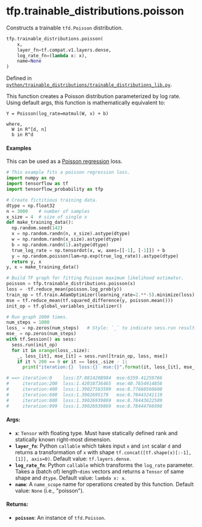 <div itemscope itemtype="http://developers.google.com/ReferenceObject">
<meta itemprop="name" content="tfp.trainable_distributions.poisson" />
<meta itemprop="path" content="Stable" />
</div>

# tfp.trainable_distributions.poisson

Constructs a trainable `tfd.Poisson` distribution.

``` python
tfp.trainable_distributions.poisson(
    x,
    layer_fn=tf.compat.v1.layers.dense,
    log_rate_fn=(lambda x: x),
    name=None
)
```



Defined in [`python/trainable_distributions/trainable_distributions_lib.py`](https://github.com/tensorflow/probability/tree/master/tensorflow_probability/python/trainable_distributions/trainable_distributions_lib.py).

<!-- Placeholder for "Used in" -->

This function creates a Poisson distribution parameterized by log rate.
Using default args, this function is mathematically equivalent to:

```none
Y = Poisson(log_rate=matmul(W, x) + b)

where,
  W in R^[d, n]
  b in R^d
```

#### Examples

This can be used as a [Poisson regression](
https://en.wikipedia.org/wiki/Poisson_regression) loss.

```python
# This example fits a poisson regression loss.
import numpy as np
import tensorflow as tf
import tensorflow_probability as tfp

# Create fictitious training data.
dtype = np.float32
n = 3000    # number of samples
x_size = 4  # size of single x
def make_training_data():
  np.random.seed(142)
  x = np.random.randn(n, x_size).astype(dtype)
  w = np.random.randn(x_size).astype(dtype)
  b = np.random.randn(1).astype(dtype)
  true_log_rate = np.tensordot(x, w, axes=[[-1], [-1]]) + b
  y = np.random.poisson(lam=np.exp(true_log_rate)).astype(dtype)
  return y, x
y, x = make_training_data()

# Build TF graph for fitting Poisson maximum likelihood estimator.
poisson = tfp.trainable_distributions.poisson(x)
loss = -tf.reduce_mean(poisson.log_prob(y))
train_op = tf.train.AdamOptimizer(learning_rate=2.**-5).minimize(loss)
mse = tf.reduce_mean(tf.squared_difference(y, poisson.mean()))
init_op = tf.global_variables_initializer()

# Run graph 1000 times.
num_steps = 1000
loss_ = np.zeros(num_steps)   # Style: `_` to indicate sess.run result.
mse_ = np.zeros(num_steps)
with tf.Session() as sess:
  sess.run(init_op)
  for it in xrange(loss_.size):
    _, loss_[it], mse_[it] = sess.run([train_op, loss, mse])
    if it % 200 == 0 or it == loss_.size - 1:
      print("iteration:{}  loss:{}  mse:{}".format(it, loss_[it], mse_[it]))

# ==> iteration:0    loss:37.0814208984  mse:6359.41259766
#     iteration:200  loss:1.42010736465  mse:40.7654914856
#     iteration:400  loss:1.39027583599  mse:8.77660560608
#     iteration:600  loss:1.3902695179   mse:8.78443241119
#     iteration:800  loss:1.39026939869  mse:8.78443622589
#     iteration:999  loss:1.39026939869  mse:8.78444766998
```

#### Args:


* <b>`x`</b>: `Tensor` with floating type. Must have statically defined rank and
  statically known right-most dimension.
* <b>`layer_fn`</b>: Python `callable` which takes input `x` and `int` scalar `d` and
  returns a transformation of `x` with shape
  `tf.concat([tf.shape(x)[:-1], [1]], axis=0)`.
  Default value: `tf.layers.dense`.
* <b>`log_rate_fn`</b>: Python `callable` which transforms the `log_rate` parameter.
  Takes a (batch of) length-`dims` vectors and returns a `Tensor` of same
  shape and `dtype`.
  Default value: `lambda x: x`.
* <b>`name`</b>: A `name_scope` name for operations created by this function.
  Default value: `None` (i.e., "poisson").


#### Returns:


* <b>`poisson`</b>: An instance of `tfd.Poisson`.